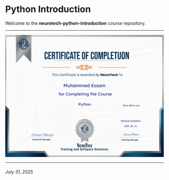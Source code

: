 # Python Introduction

Welcome to the **neurotech-python-introduction** course repository.

---

![certificate](./assets/certificate.png)

---

###### July 31, 2025
